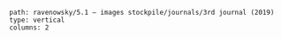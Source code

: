 ```img-gallery
path: ravenowsky/5.1 — images stockpile/journals/3rd journal (2019)
type: vertical
columns: 2
```
